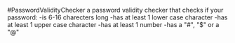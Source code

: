 #PasswordValidityChecker
a password validity checker that checks if your password:
-is 6-16 charecters long
-has at least 1 lower case character
-has at least 1 upper case character
-has at least 1 number
-has a "#", "$" or a "@"
